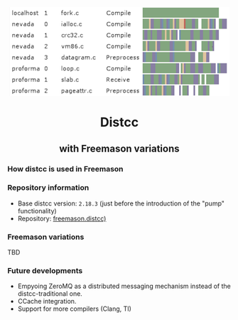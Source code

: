 <p align="center">
  <img src="distcc.png" alt="Logo" height="200" />
</p>
<h1 align="center">Distcc</h1>
<h2 align="center">with Freemason variations</h2>

### How distcc is used in Freemason

### Repository information
* Base distcc version: `2.18.3` (just before the introduction of the "pump" functionality)
* Repository: [freemason.distcc)](https://github.com/formalism-labs/distcc)

### Freemason variations
TBD

### Future developments
* Empyoing ZeroMQ as a distributed messaging mechanism instead of the distcc-traditional one.
* CCache integration.
* Support for more compilers (Clang, TI)
